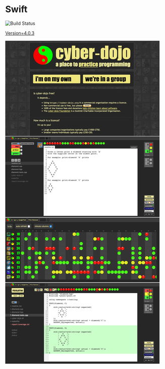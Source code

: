 # Swift

![Build Status](https://travis-ci.org/cyber-dojo-languages/swift.svg?branch=master)

[Version=4.0.3](https://github.com/cyber-dojo-languages/swift/blob/master/check_version.sh)

![cyber-dojo.org home page](https://github.com/cyber-dojo/cyber-dojo/blob/master/shared/home_page_snapshot.png)
